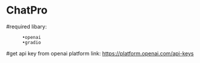 # ChatPro
#required libary:

          •openai
          •gradio

#get api key from openai platform link:
          https://platform.openai.com/api-keys
